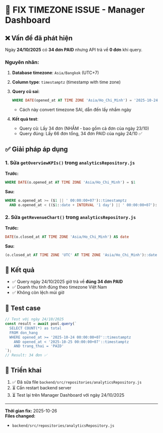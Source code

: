 # 🔧 FIX TIMEZONE ISSUE - Manager Dashboard

## ❌ Vấn đề đã phát hiện

Ngày **24/10/2025** có **34 đơn PAID** nhưng API trả về **0 đơn** khi query.

### Nguyên nhân:

1. **Database timezone**: `Asia/Bangkok` (UTC+7)
2. **Column type**: `timestamptz` (timestamp with time zone)
3. **Query cũ sai**:
   ```sql
   WHERE DATE(opened_at AT TIME ZONE 'Asia/Ho_Chi_Minh') = '2025-10-24'
   ```
   - Cách này convert timezone SAI, dẫn đến lấy nhầm ngày

4. **Kết quả test**:
   - Query cũ: Lấy 34 đơn (NHẦM - bao gồm cả đơn của ngày 23/10)
   - Query đúng: Lấy 66 đơn tổng, 34 đơn PAID của ngày 24/10 ✅

## ✅ Giải pháp áp dụng

### 1. Sửa `getOverviewKPIs()` trong `analyticsRepository.js`

**Trước:**
```sql
WHERE DATE(o.opened_at AT TIME ZONE 'Asia/Ho_Chi_Minh') = $1
```

**Sau:**
```sql
WHERE o.opened_at >= ($1 || ' 00:00:00+07')::timestamptz
  AND o.opened_at < (($1::date + INTERVAL '1 day') || ' 00:00:00+07')::timestamptz
```

### 2. Sửa `getRevenueChart()` trong `analyticsRepository.js`

**Trước:**
```sql
DATE(o.closed_at AT TIME ZONE 'Asia/Ho_Chi_Minh') AS date
```

**Sau:**
```sql
(o.closed_at AT TIME ZONE 'UTC' AT TIME ZONE 'Asia/Ho_Chi_Minh')::date AS date
```

## 🎯 Kết quả

- ✅ Query ngày 24/10/2025 giờ trả về **đúng 34 đơn PAID**
- ✅ Doanh thu tính đúng theo timezone Việt Nam
- ✅ Không còn lệch múi giờ

## 📝 Test case

```javascript
// Test với ngày 24/10/2025
const result = await pool.query(`
  SELECT COUNT(*) as total
  FROM don_hang 
  WHERE opened_at >= '2025-10-24 00:00:00+07'::timestamptz
    AND opened_at < '2025-10-25 00:00:00+07'::timestamptz
    AND trang_thai = 'PAID'
`);
// Result: 34 đơn ✅
```

## 🚀 Triển khai

1. ✅ Đã sửa file `backend/src/repositories/analyticsRepository.js`
2. ⏳ Cần restart backend server
3. ⏳ Test lại trên Manager Dashboard với ngày 24/10/2025

---

**Thời gian fix:** 2025-10-26  
**Files changed:** 
- `backend/src/repositories/analyticsRepository.js`
